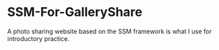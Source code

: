 # SSM-For-GalleryShare
A photo sharing website based on the SSM framework is what I use for introductory practice.
